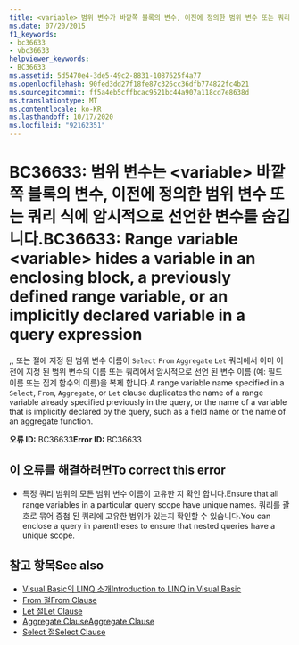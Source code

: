 ```yaml
---
title: <variable> 범위 변수가 바깥쪽 블록의 변수, 이전에 정의한 범위 변수 또는 쿼리 식에 암시적으로 선언한 변수를 숨깁니다.
ms.date: 07/20/2015
f1_keywords:
- bc36633
- vbc36633
helpviewer_keywords:
- BC36633
ms.assetid: 5d5470e4-3de5-49c2-8831-1087625f4a77
ms.openlocfilehash: 90fed3dd27f18fe87c326cc36dfb774822fc4b21
ms.sourcegitcommit: ff5a4eb5cffbcac9521bc44a907a118cd7e8638d
ms.translationtype: MT
ms.contentlocale: ko-KR
ms.lasthandoff: 10/17/2020
ms.locfileid: "92162351"
---
```

# <a name="bc36633-range-variable-variable-hides-a-variable-in-an-enclosing-block-a-previously-defined-range-variable-or-an-implicitly-declared-variable-in-a-query-expression"></a><span data-ttu-id="996e5-102">BC36633: 범위 변수는 \<variable> 바깥쪽 블록의 변수, 이전에 정의한 범위 변수 또는 쿼리 식에 암시적으로 선언한 변수를 숨깁니다.</span><span class="sxs-lookup"><span data-stu-id="996e5-102">BC36633: Range variable \<variable> hides a variable in an enclosing block, a previously defined range variable, or an implicitly declared variable in a query expression</span></span>

<span data-ttu-id="996e5-103">,, 또는 절에 지정 된 범위 변수 이름이 `Select` `From` `Aggregate` `Let` 쿼리에서 이미 이전에 지정 된 범위 변수의 이름 또는 쿼리에서 암시적으로 선언 된 변수 이름 (예: 필드 이름 또는 집계 함수의 이름)을 복제 합니다.</span><span class="sxs-lookup"><span data-stu-id="996e5-103">A range variable name specified in a `Select`, `From`, `Aggregate`, or `Let` clause duplicates the name of a range variable already specified previously in the query, or the name of a variable that is implicitly declared by the query, such as a field name or the name of an aggregate function.</span></span>

 <span data-ttu-id="996e5-104">**오류 ID:** BC36633</span><span class="sxs-lookup"><span data-stu-id="996e5-104">**Error ID:** BC36633</span></span>

## <a name="to-correct-this-error"></a><span data-ttu-id="996e5-105">이 오류를 해결하려면</span><span class="sxs-lookup"><span data-stu-id="996e5-105">To correct this error</span></span>

- <span data-ttu-id="996e5-106">특정 쿼리 범위의 모든 범위 변수 이름이 고유한 지 확인 합니다.</span><span class="sxs-lookup"><span data-stu-id="996e5-106">Ensure that all range variables in a particular query scope have unique names.</span></span> <span data-ttu-id="996e5-107">쿼리를 괄호로 묶어 중첩 된 쿼리에 고유한 범위가 있는지 확인할 수 있습니다.</span><span class="sxs-lookup"><span data-stu-id="996e5-107">You can enclose a query in parentheses to ensure that nested queries have a unique scope.</span></span>

## <a name="see-also"></a><span data-ttu-id="996e5-108">참고 항목</span><span class="sxs-lookup"><span data-stu-id="996e5-108">See also</span></span>

- [<span data-ttu-id="996e5-109">Visual Basic의 LINQ 소개</span><span class="sxs-lookup"><span data-stu-id="996e5-109">Introduction to LINQ in Visual Basic</span></span>](../../programming-guide/language-features/linq/introduction-to-linq.md)
- [<span data-ttu-id="996e5-110">From 절</span><span class="sxs-lookup"><span data-stu-id="996e5-110">From Clause</span></span>](../queries/from-clause.md)
- [<span data-ttu-id="996e5-111">Let 절</span><span class="sxs-lookup"><span data-stu-id="996e5-111">Let Clause</span></span>](../queries/let-clause.md)
- [<span data-ttu-id="996e5-112">Aggregate Clause</span><span class="sxs-lookup"><span data-stu-id="996e5-112">Aggregate Clause</span></span>](../queries/aggregate-clause.md)
- [<span data-ttu-id="996e5-113">Select 절</span><span class="sxs-lookup"><span data-stu-id="996e5-113">Select Clause</span></span>](../queries/select-clause.md)
